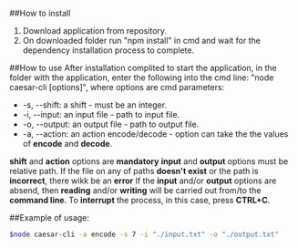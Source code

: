 ##How to install
1. Download application from repository.
2. On downloaded folder run "npm install" in cmd and wait for the dependency installation process to complete.

##How to use
After installation complited to start the application, in the folder with the application, enter the following into the cmd line: "node caesar-cli [options]", where options are cmd parameters:
* -s, --shift: a shift - must be an integer.
* -i, --input: an input file - path to input file.
* -o, --output: an output file - path to output file.
* -a, --action: an action encode/decode - option can take the the values of **encode** and **decode**.

**shift** and **action** options are **mandatory**
**input** and **output** options must be relative path. If the file on any of paths **doesn't exist** or the path is **incorrect**,  there wikk be an **error**
If the **input** and/or **output** options are absend, then **reading** and/or **writing** will be carried out from/to the **command line**. To **interrupt** the process, in this case, press **CTRL+C**.

##Example of usage:
```bash
$node caesar-cli -a encode -s 7 -i "./input.txt" -o "./output.txt"
```